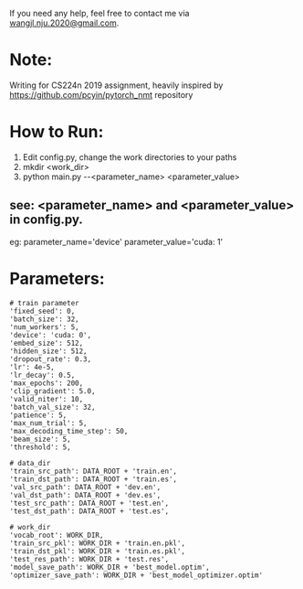 If you need any help, feel free to contact me via wangjl.nju.2020@gmail.com.

# Note:
Writing for CS224n 2019 assignment, heavily inspired by https://github.com/pcyin/pytorch_nmt repository

# How to Run:
1. Edit config.py, change the work directories to your paths
2. mkdir <work_dir>
3. python main.py --<parameter_name> <parameter_value>
## see: <parameter_name> and <parameter_value> in config.py. 
eg: parameter_name='device' parameter_value='cuda: 1'

# Parameters:
    # train parameter
    'fixed_seed': 0,
    'batch_size': 32,
    'num_workers': 5,
    'device': 'cuda: 0',
    'embed_size': 512,
    'hidden_size': 512,
    'dropout_rate': 0.3,
    'lr': 4e-5,
    'lr_decay': 0.5,
    'max_epochs': 200,
    'clip_gradient': 5.0,
    'valid_niter': 10,
    'batch_val_size': 32,
    'patience': 5,
    'max_num_trial': 5,
    'max_decoding_time_step': 50,
    'beam_size': 5,
    'threshold': 5,

    # data_dir
    'train_src_path': DATA_ROOT + 'train.en',
    'train_dst_path': DATA_ROOT + 'train.es',
    'val_src_path': DATA_ROOT + 'dev.en',
    'val_dst_path': DATA_ROOT + 'dev.es',
    'test_src_path': DATA_ROOT + 'test.en',
    'test_dst_path': DATA_ROOT + 'test.es',

    # work_dir
    'vocab_root': WORK_DIR,
    'train_src_pkl': WORK_DIR + 'train.en.pkl',
    'train_dst_pkl': WORK_DIR + 'train.es.pkl',
    'test_res_path': WORK_DIR + 'test.res',
    'model_save_path': WORK_DIR + 'best_model.optim',
    'optimizer_save_path': WORK_DIR + 'best_model_optimizer.optim'